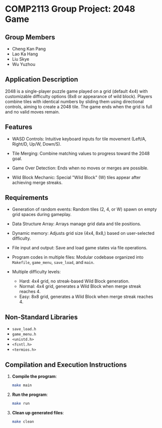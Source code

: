 # COMP2113 Group Project: 2048 Game

## Group Members
- Cheng Kan Pang
- Lao Ka Hang
- Liu Skye
- Wu Yuzhou

## Application Description
2048 is a single-player puzzle game played on a grid (default 4x4) with customizable difficulty options (8x8 or appearance of wild block). Players combine tiles with identical numbers by sliding them using directional controls, aiming to create a 2048 tile. The game ends when the grid is full and no valid moves remain.

## Features
- WASD Controls: Intuitive keyboard inputs for tile movement (Left/A, Right/D, Up/W, Down/S).

- Tile Merging: Combine matching values to progress toward the 2048 goal.

- Game Over Detection: Ends when no moves or merges are possible.

- Wild Block Mechanic: Special "Wild Block" (W) tiles appear after achieving merge streaks.

## Requirements

- Generation of random events: Random tiles (2, 4, or W) spawn on empty grid spaces during gameplay.

- Data Structure Array: Arrays manage grid data and tile positions.

- Dynamic memory: Adjusts grid size (4x4, 8x8,) based on user-selected difficulty.

- File input and output: Save and load game states via file operations.

- Program codes in multiple files: Modular codebase organized into ```Makefile```, ```game_menu```, ```save_load```, and ```main```.

- Multiple difficulty levels:
  * Hard: 4x4 grid, no streak-based Wild Block generation.
  * Normal: 4x4 grid, generates a Wild Block when merge streak reaches 4.
  * Easy: 8x8 grid, generates a Wild Block when merge streak reaches 4.

## Non-Standard Libraries
- `save_load.h`
- `game_menu.h`
- `<unistd.h>`
- `<fcntl.h>`
- `<termios.h>`

## Compilation and Execution Instructions
1. **Compile the program**:
   ```bash
   make main
   ```
2. **Run the program**:
   ```bash
   make run
   ```
3. **Clean up generated files**:
   ```bash
   make clean
   ```
